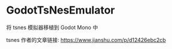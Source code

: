 # GodotTsNesEmulator
将 tsnes 模拟器移植到 Godot Mono 中

tsnes 作者的文章链接:
https://www.jianshu.com/p/d12426ebc2cb
